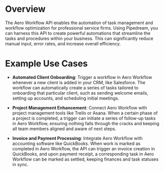 # Overview

The Aero Workflow API enables the automation of task management and workflow optimization for professional service firms. Using Pipedream, you can harness this API to create powerful automations that streamline the tasks and procedures within your business. This can significantly reduce manual input, error rates, and increase overall efficiency.

# Example Use Cases

- **Automated Client Onboarding**: Trigger a workflow in Aero Workflow whenever a new client is added in your CRM, like Salesforce. The workflow can automatically create a series of tasks tailored to onboarding that particular client, such as sending welcome emails, setting up accounts, and scheduling initial meetings.

- **Project Management Enhancement**: Connect Aero Workflow with project management tools like Trello or Asana. When a certain phase of a project is completed, a trigger can initiate a series of follow-up tasks in Aero Workflow, ensuring nothing falls through the cracks and keeping all team members aligned and aware of next steps.

- **Invoice and Payment Processing**: Integrate Aero Workflow with accounting software like QuickBooks. When work is marked as completed in Aero Workflow, the API can trigger an invoice creation in QuickBooks, and upon payment receipt, a corresponding task in Aero Workflow can be marked as settled, keeping finances and task statuses in sync.
